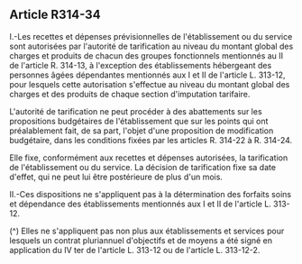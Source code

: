 ## Article R314-34

I.-Les recettes et dépenses prévisionnelles de l'établissement ou du service sont autorisées par l'autorité
de tarification au niveau du montant global des charges et produits de chacun des groupes fonctionnels
mentionnés au II de l'article R. 314-13, à l'exception des établissements hébergeant des personnes âgées
dépendantes mentionnés aux I et II de l'article L. 313-12, pour lesquels cette autorisation s'effectue au niveau
du montant global des charges et des produits de chaque section d'imputation tarifaire.


L'autorité de tarification ne peut procéder à des abattements sur les propositions budgétaires de
l'établissement que sur les points qui ont préalablement fait, de sa part, l'objet d'une proposition de
modification budgétaire, dans les conditions fixées par les articles R. 314-22 à R. 314-24.

Elle fixe, conformément aux recettes et dépenses autorisées, la tarification de l'établissement ou du service.
La décision de tarification fixe sa date d'effet, qui ne peut lui être postérieure de plus d'un mois.

II.-Ces dispositions ne s'appliquent pas à la détermination des forfaits soins et dépendance des établissements
mentionnés aux I et II de l'article L. 313-12.

(^)
Elles ne s'appliquent pas non plus aux établissements et services pour lesquels un contrat pluriannuel
d'objectifs et de moyens a été signé en application du IV ter de l'article L. 313-12 ou de l'article L. 313-12-2.

